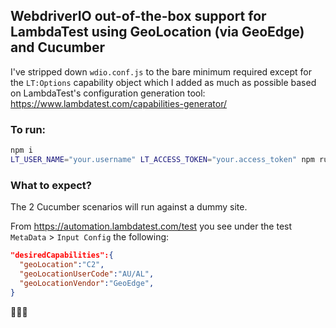 ## WebdriverIO out-of-the-box support for LambdaTest using GeoLocation (via GeoEdge) and Cucumber

I've stripped down `wdio.conf.js` to the bare minimum required except for the `LT:Options` capability object which I added as much as possible based on LambdaTest's configuration generation tool: https://www.lambdatest.com/capabilities-generator/

### To run:

```sh
npm i
LT_USER_NAME="your.username" LT_ACCESS_TOKEN="your.access_token" npm run wdio
```

### What to expect?

The 2 Cucumber scenarios will run against a dummy site. 

From https://automation.lambdatest.com/test you see under the test `MetaData` > `Input Config` the following:

```json
"desiredCapabilities":{
  "geoLocation":"C2",
  "geoLocationUserCode":"AU/AL",
  "geoLocationVendor":"GeoEdge",
}
```

👏👏👏